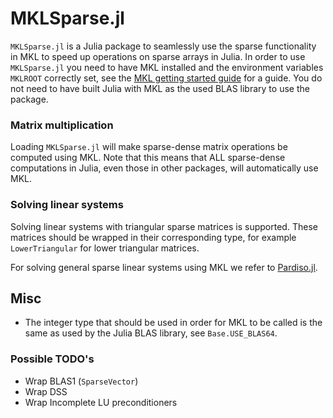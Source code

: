 # MKLSparse.jl

`MKLSparse.jl` is a Julia package to seamlessly use the sparse functionality in MKL to speed up operations on sparse arrays in Julia.
In order to use `MKLSparse.jl` you need to have MKL installed and the environment variables `MKLROOT` correctly set, see the [MKL getting started guide]( https://software.intel.com/en-us/articles/intel-mkl-103-getting-started) for a guide. You do not need to have built Julia with MKL as the used BLAS library to use the package.

### Matrix multiplication

Loading `MKLSparse.jl` will make sparse-dense matrix operations be computed using MKL. Note that this means that ALL sparse-dense computations in Julia,
even those in other packages, will automatically use MKL. 

### Solving linear systems

Solving linear systems with triangular sparse matrices is supported.
These matrices should be wrapped in their corresponding type, for example `LowerTriangular` for lower triangular matrices.

For solving general sparse linear systems using MKL we refer to [Pardiso.jl](https://github.com/JuliaSparse/Pardiso.jl).

## Misc

* The integer type that should be used in order for MKL to be called is the same as used by the Julia BLAS library, see `Base.USE_BLAS64`.

### Possible TODO's

* Wrap BLAS1 (`SparseVector`)
* Wrap DSS
* Wrap Incomplete LU preconditioners
